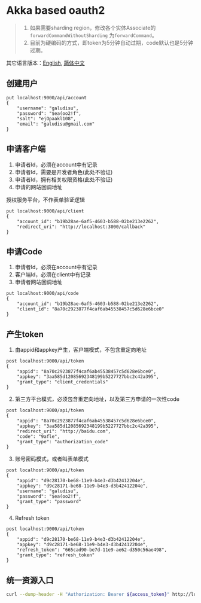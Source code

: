 Akka based oauth2 
=================


>1. 如果需要sharding region，修改各个实体Associate的`forwardCommandWithoutSharding` 为`forwardCommand`。 
>2. 目前为硬编码的方式，即token为5分钟自动过期，code默认也是5分钟过期。

其它语言版本：[English](README.md), [简体中文](README.zh-cn.md)

## 创建用户

```
put localhost:9000/api/account
{
	"username": "galudisu",
	"password": "$ea(oo2!f",
	"salt": "ejOpaakl108",
	"email": "galudisu@gmail.com"
}
```

## 申请客户端

1. 申请者Id，必须在account中有记录
2. 申请者Id，需要是开发者角色(此处不验证)
3. 申请者Id，拥有相关权限资格(此处不验证)
4. 申请的网站回调地址

授权服务平台，不作表单验证逻辑

```
put localhost:9000/api/client
{
    "account_id": "b19b28ae-6af5-4603-b588-02be213e2262",
    "redirect_uri": "http://localhost:3000/callback"
}
```

## 申请Code

1. 申请者Id，必须在account中有记录
2. 客户端Id，必须在client中有记录
3. 申请者网站回调地址

```
put localhost:9000/api/code
{
    "account_id": "b19b28ae-6af5-4603-b588-02be213e2262",
    "client_id": "8a70c2923877f4caf6ab45538457c5d628e6bce0"
}
```

## 产生token

1. 由appid和appkey产生，客户端模式，不包含重定向地址

```
post localhost:9000/api/token
{
    "appid": "8a70c2923877f4caf6ab45538457c5d628e6bce0",
    "appkey": "3aa585d12085692348199b5227727bbc2c42a395",
    "grant_type": "client_credentials"
}
```

2. 第三方平台模式，必须包含重定向地址，以及第三方申请的一次性code

```
post localhost:9000/api/token
{
    "appid": "8a70c2923877f4caf6ab45538457c5d628e6bce0",
    "appkey": "3aa585d12085692348199b5227727bbc2c42a395",
    "redirect_uri": "http://baidu.com",
    "code": "9afle",
    "grant_type": "authorization_code"
}
```

3. 账号密码模式，或者叫表单模式

```
post localhost:9000/api/token
{
    "appid": "d9c28170-be68-11e9-b4e3-d3b42412204e",
    "appkey": "d9c28171-be68-11e9-b4e3-d3b42412204e",
    "username": "galudisu",
    "password": "$ea(oo2!f",
    "grant_type": "password"
}
```

4. Refresh token

```
post localhost:9000/api/token
{
    "appid": "d9c28170-be68-11e9-b4e3-d3b42412204e",
    "appkey": "d9c28171-be68-11e9-b4e3-d3b42412204e",
    "refresh_token": "665cad90-be7d-11e9-ae62-d350c56ae498",
    "grant_type": "refresh_token"
}
```

## 统一资源入口

```bash
curl --dump-header -H "Authorization: Bearer ${access_token}" http://localhost:9000/api/resources
```